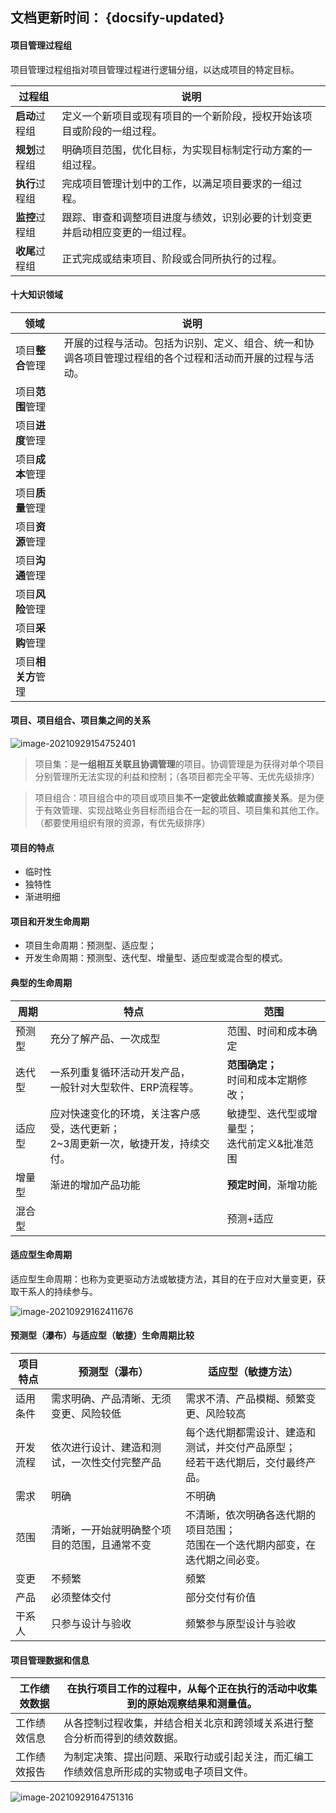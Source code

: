 
文档更新时间： {docsify-updated}
---

#### 项目管理过程组

项目管理过程组指对项目管理过程进行逻辑分组，以达成项目的特定目标。

| 过程组       | 说明                                     |
|-----------|----------------------------------------|
| **启动**过程组 | 定义一个新项目或现有项目的一个新阶段，授权开始该项目或阶段的一组过程。    |
| **规划**过程组   | 明确项目范围，优化目标，为实现目标制定行动方案的一组过程。          |
| **执行**过程组     | 完成项目管理计划中的工作，以满足项目要求的一组过程。             |
| **监控**过程组     | 跟踪、审查和调整项目进度与绩效，识别必要的计划变更并启动相应变更的一组过程。 |
| **收尾**过程组     | 正式完成或结束项目、阶段或合同所执行的过程。                 |

#### 十大知识领域

| 领域      | 说明                                                   |
|---------|------------------------------------------------------|
| 项目**整合**管理  | 开展的过程与活动。包括为识别、定义、组合、统一和协调各项目管理过程组的各个过程和活动而开展的过程与活动。 |
| 项目**范围**管理  |                                                      |
| 项目**进度**管理  |                                                      |
| 项目**成本**管理  |                                                      |
| 项目**质量**管理  |                                                      |
| 项目**资源**管理  |                                                      |
| 项目**沟通**管理  |                                                      |
| 项目**风险**管理  |                                                      |
| 项目**采购**管理  |                                                      |
| 项目**相关方**管理 |                                                      |

#### 项目、项目组合、项目集之间的关系

![image-20210929154752401](./image/image-20210929154752401.png)

> 项目集：是**一组相互关联且协调管理**的项目。协调管理是为获得对单个项目分别管理所无法实现的利益和控制；（各项目都完全平等、无优先级排序）

> 项目组合：项目组合中的项目或项目集**不一定彼此依赖或直接关系**。是为便于有效管理、实现战略业务目标而组合在一起的项目、项目集和其他工作。（都要使用组织有限的资源，有优先级排序）



#### 项目的特点

- 临时性
- 独特性
- 渐进明细

#### 项目和开发生命周期

- 项目生命周期：预测型、适应型；
- 开发生命周期：预测型、迭代型、增量型、适应型或混合型的模式。



#### 典型的生命周期

| 周期 | 特点                                              | 范围                           |
| ------ |-------------------------------------------------|------------------------------|
| 预测型 | 充分了解产品、一次成型                                     | 范围、时间和成本确定                   |
| 迭代型 | 一系列重复循环活动开发产品，<br />一般针对大型软件、ERP流程等。            | **范围确定；**<br />时间和成本定期修改；    |
| 适应型 | 应对快速变化的环境，关注客户感受，迭代更新；<br />2~3周更新一次，敏捷开发，持续交付。 | 敏捷型、迭代型或增量型；<br />迭代前定义&批准范围 |
| 增量型 | 渐进的增加产品功能                                       | **预定时间**，渐增功能                |
| 混合型 |                                                 | 预测+适应                        |

#### 适应型生命周期

适应型生命周期：也称为变更驱动方法或敏捷方法，其目的在于应对大量变更，获取干系人的持续参与。

![image-20210929162411676](./image/image-20210929162411676.png)

#### 预测型（瀑布）与适应型（敏捷）生命周期比较

| 项目特点 | 预测型（瀑布）                               | 适应型（敏捷方法）                                           |
| -------- | -------------------------------------------- | ------------------------------------------------------------ |
| 适用条件 | 需求明确、产品清晰、无须变更、风险较低       | 需求不清、产品模糊、频繁变更、风险较高                       |
| 开发流程 | 依次进行设计、建造和测试，一次性交付完整产品 | 每个迭代期都需设计、建造和测试，并交付产品原型；<br />经若干迭代期后，交付最终产品。 |
| 需求     | 明确                                         | 不明确                                                       |
| 范围     | 清晰，一开始就明确整个项目的范围，且通常不变 | 不清晰，依次明确各迭代期的项目范围；<br />范围在一个迭代期内部变，在迭代期之间必变。 |
| 变更     | 不频繁                                       | 频繁                                                         |
| 产品     | 必须整体交付                                 | 部分交付有价值                                               |
| 干系人   | 只参与设计与验收                             | 频繁参与原型设计与验收                                       |

#### 项目管理数据和信息

| 工作绩效数据 | 在执行项目工作的过程中，从每个正在执行的活动中收集到的原始观察结果和测量值。 |
| ------------ | ------------------------------------------------------------ |
| 工作绩效信息 | 从各控制过程收集，并结合相关北京和跨领域关系进行整合分析而得到的绩效数据。 |
| 工作绩效报告 | 为制定决策、提出问题、采取行动或引起关注，而汇编工作绩效信息所形成的实物或电子项目文件。 |

![image-20210929164751316](./image/image-20210929164751316.png)

